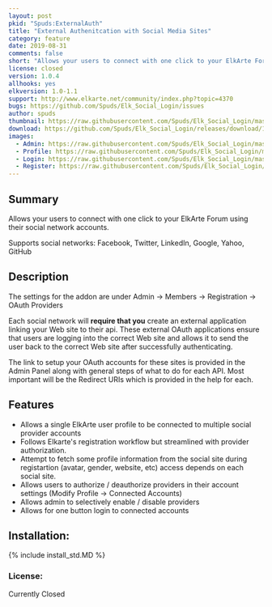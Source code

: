```yaml
---
layout: post
pkid: "Spuds:ExternalAuth"
title: "External Authenitcation with Social Media Sites"
category: feature
date: 2019-08-31
comments: false
short: "Allows your users to connect with one click to your ElkArte Forum using their social network accounts."
license: closed
version: 1.0.4
allhooks: yes
elkversion: 1.0-1.1
support: http://www.elkarte.net/community/index.php?topic=4370
bugs: https://github.com/Spuds/Elk_Social_Login/issues
author: spuds
thumbnail: https://raw.githubusercontent.com/Spuds/Elk_Social_Login/master/sample_images/sample3.png
download: https://github.com/Spuds/Elk_Social_Login/releases/download/1.0.4/elk_external_auth_104.zip
images:
  - Admin: https://raw.githubusercontent.com/Spuds/Elk_Social_Login/master/sample_images/sample1.png
  - Profile: https://raw.githubusercontent.com/Spuds/Elk_Social_Login/master/sample_images/sample2.png
  - Login: https://raw.githubusercontent.com/Spuds/Elk_Social_Login/master/sample_images/sample3.png
  - Register: https://raw.githubusercontent.com/Spuds/Elk_Social_Login/master/sample_images/sample4.png
---
```


## Summary
Allows your users to connect with one click to your ElkArte Forum using their social network accounts.

Supports social networks: Facebook, Twitter, LinkedIn, Google, Yahoo, GitHub

## Description
The settings for the addon are under Admin -> Members -> Registration -> OAuth Providers

Each social network will **require that you** create an external application linking your Web site to their api. These external OAuth applications ensure that users are logging into the correct Web site and allows it to send the user back to the correct Web site after successfully authenticating.

The link to setup your OAuth accounts for these sites is provided in the Admin Panel along with general steps of what to do for each API.  Most important will be the Redirect URIs which is provided in the help for each.

## Features

* Allows a single ElkArte user profile to be connected to multiple social provider accounts
* Follows Elkarte's registration workflow but streamlined with provider authorization.
* Attempt to fetch some profile information from the social site during registartion (avatar, gender, website, etc) access depends on each social site.
* Allows users to authorize / deauthorize providers in their account settings (Modify Profile -> Connected Accounts)
* Allows admin to selectively enable / disable providers
* Allows for one button login to connected accounts

## Installation:
{% include install_std.MD %}

### License:
Currently Closed
